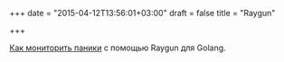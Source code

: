 +++
date = "2015-04-12T13:56:01+03:00"
draft = false
title = "Raygun"

+++

<p><a href="https://raygun.io/blog/2015/04/how-to-monitor-panics-with-raygun-for-golang/">Как мониторить паники</a> с помощью&nbsp;Raygun для Golang.</p>

